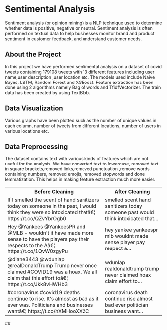# Sentimental Analysis

Sentiment analysis (or opinion mining) is a NLP technique used to determine whether data is positive, negative or neutral. Sentiment analysis is often performed on textual data to help businesses monitor brand and product sentiment in customer feedback, and understand customer needs.

## About the Project

In this project we have performed sentimental analysis on a dataset of covid tweets containing 179108 tweets with 13 different features including user name,user description ,user location etc.
The models used include Naive Bayes, LSTM, Random Forest and XGBoost.
Feature extraction has been done using 2 algorithms namely Bag of words and TfidfVectorizer.
The train data has been created by using TextBlob.
  
## Data Visualization
 Various graphs have been plotted such as the number of unique values in each column, number of tweets from different locations, number of users in various locations etc.
 

## Data Preprocessing
The dataset contains text with various kinds of features which are not useful for the analysis.
We have converted text to lowercase, removed text in square brackets,removed links,removed punctuation
,remove words containing numbers, removed emojis, removed stopwords and done lemmatization. This helps in making feature extraction much more easier.

<body>
    <table>
        <tr border: 1.5px solid black border-collapse: collapse>
            <th>Before Cleaning </th>
            <th>After Cleaning</th>
        </tr>
        <tr>
            <td>If I smelled the scent of hand sanitizers today on someone in the past, I would think they were so
                intoxicated thatâ€¦ https://t.co/QZvYbrOgb0
            </td>
            <td>smelled scent hand sanitizers today someone past would think intoxicated that…</td>
        </tr>
        <tr>
            <td>Hey @Yankees @YankeesPR and @MLB - wouldn't it have made more sense to have the players pay their
                respects to the Aâ€¦ https://t.co/1QvW0zgyPu</td>
            <td>hey yankee yankeespr mlb wouldnt made sense player pay respect a…</td>
        </tr>
        <tr>
            <td>@diane3443 @wdunlap @realDonaldTrump Trump never once claimed #COVID19 was a hoax. We all claim that
                this effort toâ€¦ https://t.co/Jkk8vHWHb3</td>
            <td>wdunlap realdonaldtrump trump never claimed hoax claim effort to…</td>
        </tr>
        <tr>
            <td>#coronavirus #covid19 deaths continue to rise. It's almost as bad as it ever was. Politicians and
                businesses wantâ€¦ https://t.co/hXMHooXX2C</td>
            <td>coronavirus death continue rise almost bad ever politician business want…</td>
        </tr>
    </table>
</body>
## 
